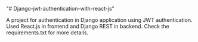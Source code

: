 "# Django-jwt-authentication-with-react-js" 

A project for authentication in Django application using JWT authentication.
Used React.js in frontend and Django REST in backend.
Check the requirements.txt for more details.
